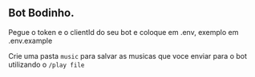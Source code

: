 ## Bot Bodinho.

Pegue o token e o clientId do seu bot e coloque em .env, exemplo em .env.example

Crie uma pasta `music` para salvar as musicas que voce enviar para o bot utilizando o `/play file`
